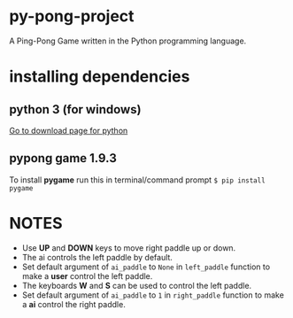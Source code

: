 # py-pong-project
A Ping-Pong Game written in the Python programming language.
# installing dependencies
## python 3 (for windows)
[Go to download page for python](https://www.python.org/ftp/python/3.5.3/python-3.5.3.exe)
## pypong game 1.9.3
To install **pygame** run this in terminal/command prompt
```$ pip install pygame```

# NOTES
* Use **UP** and **DOWN** keys to move right paddle up or down.
* The ai controls the left paddle by default. 
* Set default argument of ```ai_paddle``` to ```None``` in ```left_paddle``` function to make a **user** control the left paddle.
* The keyboards **W** and **S** can be used to control the left paddle. 
* Set default argument of ```ai_paddle``` to ```1``` in ```right_paddle``` function to make a **ai** control the right paddle.
